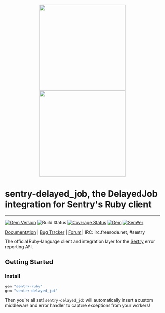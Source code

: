 <p align="center">
    <a href="https://sentry.io#gh-light-mode-only" target="_blank" align="center">
        <img src="https://sentry-brand.storage.googleapis.com/sentry-logo-black.png" width="280">
    </a>
    <a href="https://sentry.io#gh-dark-mode-only" target="_blank" align="center">
        <img src="https://sentry-brand.storage.googleapis.com/sentry-logo-white.png" width="280">
    </a>
</p>

# sentry-delayed_job, the DelayedJob integration for Sentry's Ruby client

---


[![Gem Version](https://img.shields.io/gem/v/sentry-delayed_job.svg)](https://rubygems.org/gems/sentry-delayed_job)
![Build Status](https://github.com/getsentry/sentry-ruby/workflows/sentry-delayed_job%20Test/badge.svg)
[![Coverage Status](https://img.shields.io/codecov/c/github/getsentry/sentry-ruby/master?logo=codecov)](https://codecov.io/gh/getsentry/sentry-ruby/branch/master)
[![Gem](https://img.shields.io/gem/dt/sentry-delayed_job.svg)](https://rubygems.org/gems/sentry-delayed_job/)
[![SemVer](https://api.dependabot.com/badges/compatibility_score?dependency-name=sentry-delayed_job&package-manager=bundler&version-scheme=semver)](https://dependabot.com/compatibility-score.html?dependency-name=sentry-delayed_job&package-manager=bundler&version-scheme=semver)


[Documentation](https://docs.sentry.io/platforms/ruby/guides/delayed_job/) | [Bug Tracker](https://github.com/getsentry/sentry-ruby/issues) | [Forum](https://forum.sentry.io/) | IRC: irc.freenode.net, #sentry

The official Ruby-language client and integration layer for the [Sentry](https://github.com/getsentry/sentry) error reporting API.


## Getting Started

### Install

```ruby
gem "sentry-ruby"
gem "sentry-delayed_job"
```

Then you're all set! `sentry-delayed_job` will automatically insert a custom middleware and error handler to capture exceptions from your workers!
